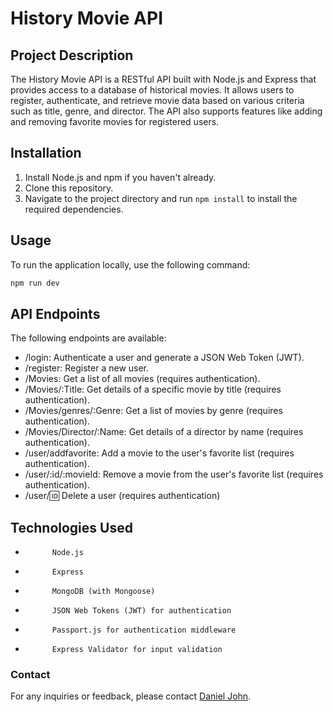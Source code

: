 # History Movie API

## Project Description

The History Movie API is a RESTful API built with Node.js and Express that provides access to a database of historical movies. It allows users to register, authenticate, and retrieve movie data based on various criteria such as title, genre, and director. The API also supports features like adding and removing favorite movies for registered users.

## Installation

1. Install Node.js and npm if you haven't already.
2. Clone this repository.
3. Navigate to the project directory and run `npm install` to install the required dependencies.

## Usage

To run the application locally, use the following command:

```bash
npm run dev
```

## API Endpoints

The following endpoints are available:

-   /login: Authenticate a user and generate a JSON Web Token (JWT).
-   /register: Register a new user.
-   /Movies: Get a list of all movies (requires authentication).
-   /Movies/:Title: Get details of a specific movie by title (requires authentication).
-   /Movies/genres/:Genre: Get a list of movies by genre (requires authentication).
-   /Movies/Director/:Name: Get details of a director by name (requires authentication).
-   /user/addfavorite: Add a movie to the user's favorite list (requires authentication).
-   /user/:id/:movieId: Remove a movie from the user's favorite list (requires authentication).
-   /user/:id: Delete a user (requires authentication)

## Technologies Used

-           Node.js
-           Express
-           MongoDB (with Mongoose)
-           JSON Web Tokens (JWT) for authentication
-           Passport.js for authentication middleware
-           Express Validator for input validation

### Contact

For any inquiries or feedback, please contact [Daniel John](mailto:almirante.danieljohn@gmail.com).
